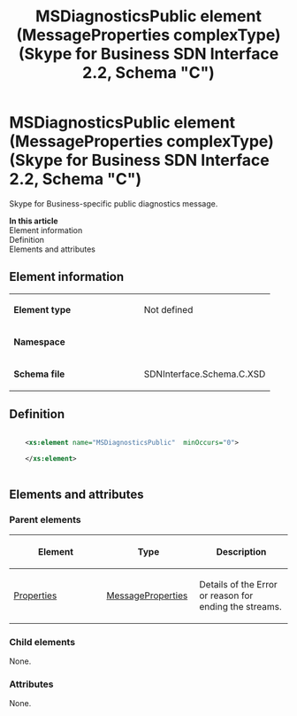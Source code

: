 ﻿---
title: MSDiagnosticsPublic element (MessageProperties complexType) (Skype for Business SDN Interface 2.2, Schema "C")
TOCTitle: MSDiagnosticsPublic element (MessageProperties complexType)
ms:assetid: 1145b01a-d26b-e731-8acd-df3e6155f96e
ms:mtpsurl: https://msdn.microsoft.com/en-us/library/Mt404803(v=office.16)
ms:contentKeyID: 68250715
ms.date: 08/24/2015
mtps_version: v=office.16
dev_langs:
- xml
---

# MSDiagnosticsPublic element (MessageProperties complexType) (Skype for Business SDN Interface 2.2, Schema \"C\")

Skype for Business-specific public diagnostics message.

**In this article**  
Element information  
Definition  
Elements and attributes  

## Element information

<table>
<colgroup>
<col style="width: 50%" />
<col style="width: 50%" />
</colgroup>
<tbody>
<tr class="odd">
<td><p><strong>Element type</strong></p></td>
<td><p>Not defined</p></td>
</tr>
<tr class="even">
<td><p><strong>Namespace</strong></p></td>
<td><p></p></td>
</tr>
<tr class="odd">
<td><p><strong>Schema file</strong></p></td>
<td><p>SDNInterface.Schema.C.XSD</p></td>
</tr>
</tbody>
</table>


## Definition

``` xml

    <xs:element name="MSDiagnosticsPublic"  minOccurs="0">
    
    </xs:element>
  
```

## Elements and attributes

### Parent elements

<table>
<colgroup>
<col style="width: 33%" />
<col style="width: 33%" />
<col style="width: 33%" />
</colgroup>
<thead>
<tr class="header">
<th><p>Element</p></th>
<th><p>Type</p></th>
<th><p>Description</p></th>
</tr>
</thead>
<tbody>
<tr class="odd">
<td><p><a href="properties-element-messagetype-complextype-skype-for-business-sdn-interface-2-2-schema-c.md">Properties</a></p></td>
<td><p><a href="messageproperties-complextype-skype-for-business-sdn-interface-2-2-schema-c.md">MessageProperties</a></p></td>
<td><p>Details of the Error or reason for ending the streams.</p></td>
</tr>
</tbody>
</table>


### Child elements

None.

### Attributes

None.

